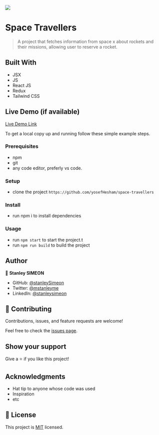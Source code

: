 ![](https://img.shields.io/badge/Microverse-blueviolet)

# Space Travellers

> A project that fetches information from space x about rockets and their missions, allowing user to reserve a rocket.

## Built With

- JSX
- JS
- React JS
- Redux
- Tailwind CSS

## Live Demo (if available)

[Live Demo Link]()



To get a local copy up and running follow these simple example steps.

### Prerequisites
- npm
- git
- any code editor, preferly vs code.

### Setup
- clone the project `https://github.com/yosefHesham/space-travellers`

### Install
- run npm i to install dependencies

### Usage
- run `npm start` to start the project.t
- run `npm run build` to build the  project


## Author

👤 **Stanley SIMEON**

- GitHub: [@stanleySimeon](https://github.com/stanleySimeon)
- Twitter: [@mstanleyme](https://twitter.com/mstanleyme)
- LinkedIn: [@stanleysimeon](https://www.linkedin.com/in/stanleysimeon/)

## 🤝 Contributing

Contributions, issues, and feature requests are welcome!

Feel free to check the [issues page](../../issues/).

## Show your support

Give a ⭐️ if you like this project!

## Acknowledgments

- Hat tip to anyone whose code was used
- Inspiration
- etc

## 📝 License

This project is [MIT](./MIT.md) licensed.
